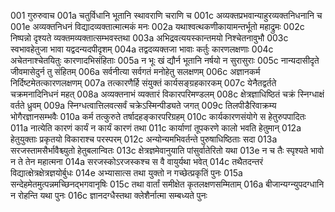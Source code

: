 001  गुरुरुवाच
001a चतुर्विधानि भूतानि स्थावराणि चराणि च
001c अव्यक्तप्रभवान्याहुरव्यक्तनिधनानि च
001e अव्यक्तनिधनं विद्यादव्यक्तात्मात्मकं मनः
002a यथाश्वत्थकणीकायामन्तर्भूतो महाद्रुमः
002c निष्पन्नो दृश्यते व्यक्तमव्यक्तात्सम्भवस्तथा
003a अभिद्रवत्ययस्कान्तमयो निश्चेतनावुभौ
003c स्वभावहेतुजा भावा यद्वदन्यदपीदृशम्
004a तद्वदव्यक्तजा भावाः कर्तुः कारणलक्षणाः
004c अचेतनाश्चेतयितुः कारणादभिसंहिताः
005a न भूः खं द्यौर्न भूतानि नर्षयो न सुरासुराः
005c नान्यदासीदृते जीवमासेदुर्न तु संहितम्
006a सर्वनीत्या सर्वगतं मनोहेतु सलक्षणम्
006c अज्ञानकर्म निर्दिष्टमेतत्कारणलक्षणम्
007a तत्कारणैर्हि संयुक्तं कार्यसङ्ग्रहकारकम्
007c येनैतद्वर्तते चक्रमनादिनिधनं महत्
008a अव्यक्तनाभं व्यक्तारं विकारपरिमण्डलम्
008c क्षेत्रज्ञाधिष्ठितं चक्रं स्निग्धाक्षं वर्तते ध्रुवम्
009a स्निग्धत्वात्तिलवत्सर्वं चक्रेऽस्मिन्पीड्यते जगत्
009c तिलपीडैरिवाक्रम्य भोगैरज्ञानसम्भवैः
010a कर्म तत्कुरुते तर्षादहङ्कारपरिग्रहम्
010c कार्यकारणसंयोगे स हेतुरुपपादितः
011a नात्येति कारणं कार्यं न कार्यं कारणं तथा
011c कार्याणां तूपकरणे कालो भवति हेतुमान्
012a हेतुयुक्ताः प्रकृतयो विकाराश्च परस्परम्
012c अन्योन्यमभिवर्तन्ते पुरुषाधिष्ठिताः सदा
013a सरजस्तामसैर्भावैश्च्युतो हेतुबलान्वितः
013c क्षेत्रज्ञमेवानुयाति पांसुर्वातेरितो यथा
013e न च तैः स्पृश्यते भावो न ते तेन महात्मना
014a सरजस्कोऽरजस्कश्च स वै वायुर्यथा भवेत्
014c तथैतदन्तरं विद्यात्क्षेत्रक्षेत्रज्ञयोर्बुधः
014e अभ्यासात्स तथा युक्तो न गच्छेत्प्रकृतिं पुनः
015a सन्देहमेतमुत्पन्नमच्छिनद्भगवानृषिः
015c तथा वार्तां समीक्षेत कृतलक्षणसम्मिताम्
016a बीजान्यग्न्युपदग्धानि न रोहन्ति यथा पुनः
016c ज्ञानदग्धैस्तथा क्लेशैर्नात्मा सम्बध्यते पुनः

